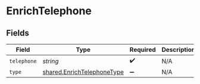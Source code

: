 # EnrichTelephone


## Fields

| Field                                                                           | Type                                                                            | Required                                                                        | Description                                                                     |
| ------------------------------------------------------------------------------- | ------------------------------------------------------------------------------- | ------------------------------------------------------------------------------- | ------------------------------------------------------------------------------- |
| `telephone`                                                                     | *string*                                                                        | :heavy_check_mark:                                                              | N/A                                                                             |
| `type`                                                                          | [shared.EnrichTelephoneType](../../../sdk/models/shared/enrichtelephonetype.md) | :heavy_minus_sign:                                                              | N/A                                                                             |